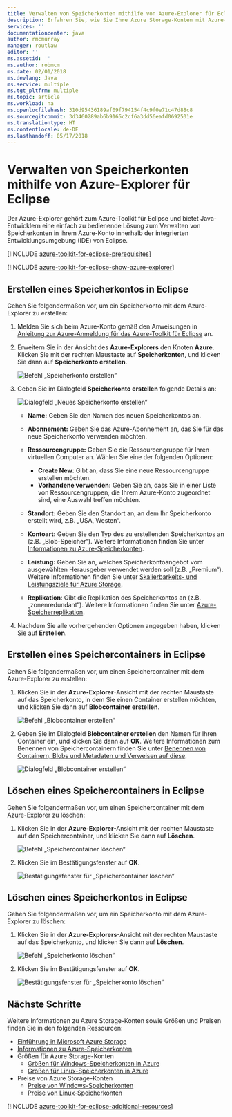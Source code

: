 ```yaml
---
title: Verwalten von Speicherkonten mithilfe von Azure-Explorer für Eclipse
description: Erfahren Sie, wie Sie Ihre Azure Storage-Konten mit Azure-Explorer für Eclipse verwalten.
services: ''
documentationcenter: java
author: rmcmurray
manager: routlaw
editor: ''
ms.assetid: ''
ms.author: robmcm
ms.date: 02/01/2018
ms.devlang: Java
ms.service: multiple
ms.tgt_pltfrm: multiple
ms.topic: article
ms.workload: na
ms.openlocfilehash: 310d95436189af09f794154f4c9f0e71c47d88c8
ms.sourcegitcommit: 3d3460289ab6b9165c2cf6a3dd56eafd0692501e
ms.translationtype: HT
ms.contentlocale: de-DE
ms.lasthandoff: 05/17/2018
---
```

# <a name="manage-storage-accounts-by-using-the-azure-explorer-for-eclipse"></a>Verwalten von Speicherkonten mithilfe von Azure-Explorer für Eclipse

Der Azure-Explorer gehört zum Azure-Toolkit für Eclipse und bietet Java-Entwicklern eine einfach zu bedienende Lösung zum Verwalten von Speicherkonten in ihrem Azure-Konto innerhalb der integrierten Entwicklungsumgebung (IDE) von Eclipse.

[!INCLUDE [azure-toolkit-for-eclipse-prerequisites](../includes/azure-toolkit-for-eclipse-prerequisites.md)]

[!INCLUDE [azure-toolkit-for-eclipse-show-azure-explorer](../includes/azure-toolkit-for-eclipse-show-azure-explorer.md)]

## <a name="create-a-storage-account-in-eclipse"></a>Erstellen eines Speicherkontos in Eclipse

Gehen Sie folgendermaßen vor, um ein Speicherkonto mit dem Azure-Explorer zu erstellen:

1. Melden Sie sich beim Azure-Konto gemäß den Anweisungen in [Anleitung zur Azure-Anmeldung für das Azure-Toolkit für Eclipse](https://docs.microsoft.com/java/azure/eclipse/azure-toolkit-for-eclipse-sign-in-instructions) an.

1. Erweitern Sie in der Ansicht des **Azure-Explorers** den Knoten **Azure**. Klicken Sie mit der rechten Maustaste auf **Speicherkonten**, und klicken Sie dann auf **Speicherkonto erstellen**.

   ![Befehl „Speicherkonto erstellen“][CS01]

1. Geben Sie im Dialogfeld **Speicherkonto erstellen** folgende Details an:

   ![Dialogfeld „Neues Speicherkonto erstellen“][CS02]

   * **Name:** Geben Sie den Namen des neuen Speicherkontos an.

   * **Abonnement:** Geben Sie das Azure-Abonnement an, das Sie für das neue Speicherkonto verwenden möchten.

   * **Ressourcengruppe:** Geben Sie die Ressourcengruppe für Ihren virtuellen Computer an. Wählen Sie eine der folgenden Optionen:
      * **Create New**: Gibt an, dass Sie eine neue Ressourcengruppe erstellen möchten.
      * **Vorhandene verwenden:** Geben Sie an, dass Sie in einer Liste von Ressourcengruppen, die Ihrem Azure-Konto zugeordnet sind, eine Auswahl treffen möchten.

   * **Standort:** Geben Sie den Standort an, an dem Ihr Speicherkonto erstellt wird, z.B. „USA, Westen“.

   * **Kontoart:** Geben Sie den Typ des zu erstellenden Speicherkontos an (z.B. „Blob-Speicher“). Weitere Informationen finden Sie unter [Informationen zu Azure-Speicherkonten].

   * **Leistung:** Geben Sie an, welches Speicherkontoangebot vom ausgewählten Herausgeber verwendet werden soll (z.B. „Premium“). Weitere Informationen finden Sie unter [Skalierbarkeits- und Leistungsziele für Azure Storage].

   * **Replikation**: Gibt die Replikation des Speicherkontos an (z.B. „zonenredundant“). Weitere Informationen finden Sie unter [Azure-Speicherreplikation].

1. Nachdem Sie alle vorhergehenden Optionen angegeben haben, klicken Sie auf **Erstellen**.

## <a name="create-a-storage-container-in-eclipse"></a>Erstellen eines Speichercontainers in Eclipse

Gehen Sie folgendermaßen vor, um einen Speichercontainer mit dem Azure-Explorer zu erstellen:

1. Klicken Sie in der **Azure-Explorer**-Ansicht mit der rechten Maustaste auf das Speicherkonto, in dem Sie einen Container erstellen möchten, und klicken Sie dann auf **Blobcontainer erstellen**.

   ![Befehl „Blobcontainer erstellen“][CC01]

1. Geben Sie im Dialogfeld **Blobcontainer erstellen** den Namen für Ihren Container ein, und klicken Sie dann auf **OK**. Weitere Informationen zum Benennen von Speichercontainern finden Sie unter [Benennen von Containern, Blobs und Metadaten und Verweisen auf diese].

   ![Dialogfeld „Blobcontainer erstellen“][CC02]

## <a name="delete-a-storage-container-in-eclipse"></a>Löschen eines Speichercontainers in Eclipse

Gehen Sie folgendermaßen vor, um einen Speichercontainer mit dem Azure-Explorer zu löschen:

1. Klicken Sie in der **Azure-Explorer**-Ansicht mit der rechten Maustaste auf den Speichercontainer, und klicken Sie dann auf **Löschen**.

   ![Befehl „Speichercontainer löschen“][DC01]

1. Klicken Sie im Bestätigungsfenster auf **OK**.

   ![Bestätigungsfenster für „Speichercontainer löschen“][DC02]

## <a name="delete-a-storage-account-in-eclipse"></a>Löschen eines Speicherkontos in Eclipse

Gehen Sie folgendermaßen vor, um ein Speicherkonto mit dem Azure-Explorer zu löschen:

1. Klicken Sie in der **Azure-Explorers**-Ansicht mit der rechten Maustaste auf das Speicherkonto, und klicken Sie dann auf **Löschen**.

   ![Befehl „Speicherkonto löschen“][DS01]

1. Klicken Sie im Bestätigungsfenster auf **OK**.

   ![Bestätigungsfenster für „Speicherkonto löschen“][DS02]

## <a name="next-steps"></a>Nächste Schritte

Weitere Informationen zu Azure Storage-Konten sowie Größen und Preisen finden Sie in den folgenden Ressourcen:

* [Einführung in Microsoft Azure Storage]
* [Informationen zu Azure-Speicherkonten]
* Größen für Azure Storage-Konten
  * [Größen für Windows-Speicherkonten in Azure]
  * [Größen für Linux-Speicherkonten in Azure]
* Preise von Azure Storage-Konten
  * [Preise von Windows-Speicherkonten]
  * [Preise von Linux-Speicherkonten]

[!INCLUDE [azure-toolkit-for-eclipse-additional-resources](../includes/azure-toolkit-for-eclipse-additional-resources.md)]

<!-- URL List -->

[Einführung in Microsoft Azure Storage]: /azure/storage/storage-introduction
[Informationen zu Azure-Speicherkonten]: /azure/storage/storage-create-storage-account
[Azure-Speicherreplikation]: /azure/storage/storage-redundancy
[Skalierbarkeits- und Leistungsziele für Azure Storage]: /azure/storage/storage-scalability-targets
[Benennen von Containern, Blobs und Metadaten und Verweisen auf diese]: http://go.microsoft.com/fwlink/?LinkId=255555

[Größen für Windows-Speicherkonten in Azure]: /azure/virtual-machines/virtual-machines-windows-sizes
[Größen für Linux-Speicherkonten in Azure]: /azure/virtual-machines/virtual-machines-linux-sizes
[Preise von Windows-Speicherkonten]: /pricing/details/virtual-machines/windows/
[Preise von Linux-Speicherkonten]: /pricing/details/virtual-machines/linux/

<!-- IMG List -->

[CS01]: media/azure-toolkit-for-eclipse-managing-storage-accounts-using-azure-explorer/CS01.png
[CS02]: media/azure-toolkit-for-eclipse-managing-storage-accounts-using-azure-explorer/CS02.png
[CC01]: media/azure-toolkit-for-eclipse-managing-storage-accounts-using-azure-explorer/CC01.png
[CC02]: media/azure-toolkit-for-eclipse-managing-storage-accounts-using-azure-explorer/CC02.png

[DS01]: media/azure-toolkit-for-eclipse-managing-storage-accounts-using-azure-explorer/DS01.png
[DS02]: media/azure-toolkit-for-eclipse-managing-storage-accounts-using-azure-explorer/DS02.png
[DC01]: media/azure-toolkit-for-eclipse-managing-storage-accounts-using-azure-explorer/DC01.png
[DC02]: media/azure-toolkit-for-eclipse-managing-storage-accounts-using-azure-explorer/DC02.png
